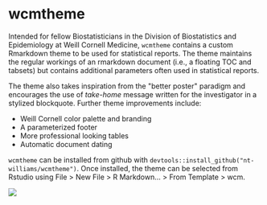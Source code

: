 # wcmtheme

Intended for fellow Biostatisticians in the Division of Biostatistics and Epidemiology at Weill Cornell Medicine, `wcmtheme` contains a custom Rmarkdown theme to be used for statistical reports. The theme maintains the regular workings of an rmarkdown document (i.e., a floating TOC and tabsets) but contains additional parameters often used in statistical reports. 

The theme also takes inspiration from the "better poster" paradigm and encourages the use of *take-home* message written for the investigator in a stylized blockquote. Further theme improvements include: 

- Weill Cornell color palette and branding
- A parameterized footer
- More professional looking tables
- Automatic document dating

`wcmtheme` can be installed from github with `devtools::install_github("nt-williams/wcmtheme")`. Once installed, the theme can be selected from Rstudio using File > New File > R Markdown... > From Template > wcm.

![](https://i.imgur.com/zsnFpHZ.png)
